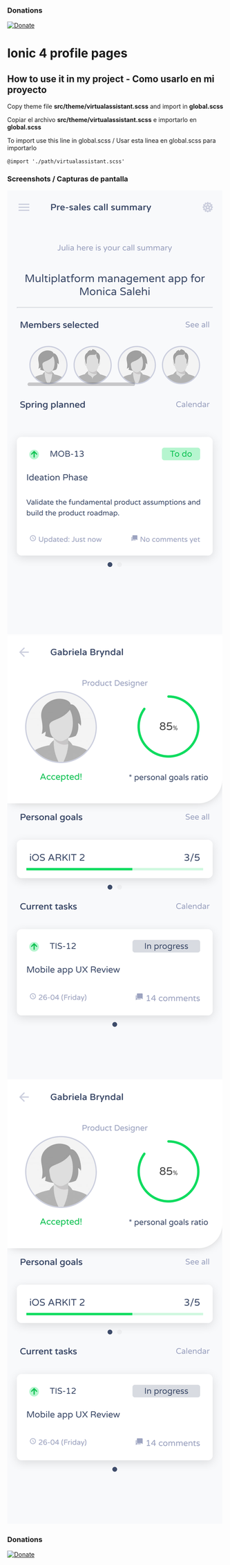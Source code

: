 ### Donations
[![Donate](https://img.shields.io/badge/Donate-PayPal-green.svg)](https://www.paypal.me/IvnAqn)


# Ionic 4 profile pages

## How to use it in my project - Como usarlo en mi proyecto

Copy theme file __src/theme/virtualassistant.scss__ and import in __global.scss__

Copiar el archivo __src/theme/virtualassistant.scss__ e importarlo en __global.scss__

To import use this line in global.scss / Usar esta linea en global.scss para importarlo

```
@import './path/virtualassistant.scss'
```


### Screenshots / Capturas de pantalla

![Screenshot 1](screenshots/img1.png?raw=1)
![Screenshot 2](screenshots/img3.png?raw=1)
![Screenshot 3](screenshots/img3.png?raw=1)

### Donations
[![Donate](https://img.shields.io/badge/Donate-PayPal-green.svg)](https://www.paypal.me/IvnAqn)
